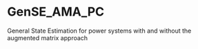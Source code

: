 # GenSE_AMA_PC
General State Estimation for power systems with and without the augmented matrix approach
